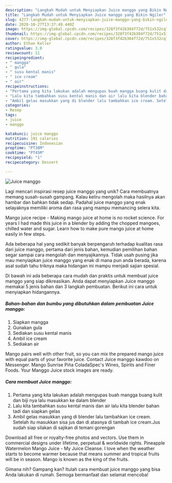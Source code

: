 ```yaml
---
description: "Langkah Mudah untuk Menyiapkan Juice manggo yang Bikin Ngiler"
title: "Langkah Mudah untuk Menyiapkan Juice manggo yang Bikin Ngiler"
slug: 4277-langkah-mudah-untuk-menyiapkan-juice-manggo-yang-bikin-ngiler
date: 2020-10-27T13:37:49.440Z
image: https://img-global.cpcdn.com/recipes/328f3f42b304f72d/751x532cq70/juice-manggo-foto-resep-utama.jpg
thumbnail: https://img-global.cpcdn.com/recipes/328f3f42b304f72d/751x532cq70/juice-manggo-foto-resep-utama.jpg
cover: https://img-global.cpcdn.com/recipes/328f3f42b304f72d/751x532cq70/juice-manggo-foto-resep-utama.jpg
author: Ethan Keller
ratingvalue: 3.8
reviewcount: 11
recipeingredient:
- " mangga"
- " gula"
- " susu kental manis"
- " ice cream"
- " air"
recipeinstructions:
- "Pertama yang kita lakukan adalah mengupas buah mangga buang kulit dan biji nya lalu masukkan ke dalam blender"
- "Lalu kita tambahkan susu kental manis dan air lalu kita blender bahan tadi dan siapkan gelas"
- "Ambil gelas masukkan yang di blender lalu tambahkan ice cream. Setelah itu masukkan sisa jus dan di atasnya di tambah ice cream.Jus sudah siap silakan di sajikan di temani gorengan"
categories:
- Resep
tags:
- juice
- manggo

katakunci: juice manggo 
nutrition: 191 calories
recipecuisine: Indonesian
preptime: "PT38M"
cooktime: "PT45M"
recipeyield: "1"
recipecategory: Dessert

---
```



![Juice manggo](https://img-global.cpcdn.com/recipes/328f3f42b304f72d/751x532cq70/juice-manggo-foto-resep-utama.jpg)

Lagi mencari inspirasi resep juice manggo yang unik? Cara membuatnya memang susah-susah gampang. Kalau keliru mengolah maka hasilnya akan hambar dan bahkan tidak sedap. Padahal juice manggo yang enak selayaknya memiliki aroma dan rasa yang mampu memancing selera kita.

Mango juice recipe - Making mango juice at home is no rocket science. For years I had made this juice in a blender by adding the chopped mangoes, chilled water and sugar. Learn how to make pure mango juice at home easily in few steps.

Ada beberapa hal yang sedikit banyak berpengaruh terhadap kualitas rasa dari juice manggo, pertama dari jenis bahan, kemudian pemilihan bahan segar sampai cara mengolah dan menyajikannya. Tidak usah pusing jika mau menyiapkan juice manggo yang enak di mana pun anda berada, karena asal sudah tahu triknya maka hidangan ini mampu menjadi sajian spesial.


Di bawah ini ada beberapa cara mudah dan praktis untuk membuat juice manggo yang siap dikreasikan. Anda dapat menyiapkan Juice manggo memakai 5 jenis bahan dan 3 langkah pembuatan. Berikut ini cara untuk menyiapkan hidangannya.

<!--inarticleads1-->

##### Bahan-bahan dan bumbu yang dibutuhkan dalam pembuatan Juice manggo:

1. Siapkan  mangga
1. Gunakan  gula
1. Sediakan  susu kental manis
1. Ambil  ice cream
1. Sediakan  air


Mango pairs well with other fruit, so you can mix the prepared mango juice with equal parts of your favorite juice. Contact Juice manggo kawdoo on Messenger. Mango Sunrise Piña ColadaSpec&#39;s Wines, Spirits and Finer Foods. Your Manggo Juice stock images are ready. 

<!--inarticleads2-->

##### Cara membuat Juice manggo:

1. Pertama yang kita lakukan adalah mengupas buah mangga buang kulit dan biji nya lalu masukkan ke dalam blender
1. Lalu kita tambahkan susu kental manis dan air lalu kita blender bahan tadi dan siapkan gelas
1. Ambil gelas masukkan yang di blender lalu tambahkan ice cream. Setelah itu masukkan sisa jus dan di atasnya di tambah ice cream.Jus sudah siap silakan di sajikan di temani gorengan


Download all free or royalty-free photos and vectors. Use them in commercial designs under lifetime, perpetual &amp; worldwide rights. Pineapple Watermelon Mango Juice - My Juice Cleanse. I love when the weather starts to become warmer because that means summer and tropical fruits will be in season. Mango is known as the king of the fruits. 

Gimana nih? Gampang kan? Itulah cara membuat juice manggo yang bisa Anda lakukan di rumah. Semoga bermanfaat dan selamat mencoba!
